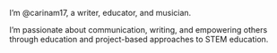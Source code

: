 I’m @carinam17, a writer, educator, and musician. 

I’m passionate about communication, writing, and empowering others through education and project-based approaches to STEM education. 




<!---
I’m currently learning AWS, building project-based approaches to math and science education, and practicing guitar. 


carinam17/carinam17 is a ✨ special ✨ repository because its `README.md` (this file) appears on your GitHub profile.
You can click the Preview link to take a look at your changes.
--->
